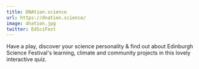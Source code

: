 ```yaml
---
title: DNAtion.science
url: https://dnation.science/
image: dnation.jpg
twitter: EdSciFest
---
```


Have a play, discover your science personality & find out about Edinburgh Science Festival's learning, climate and community projects in this lovely interactive quiz.
